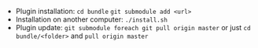 * Plugin installation:
    `cd bundle`
    `git submodule add <url>`
* Installation on another computer:
    `./install.sh`
* Plugin update:
    `git submodule foreach git pull origin master`
    or just `cd bundle/<folder>` and `pull origin master`
